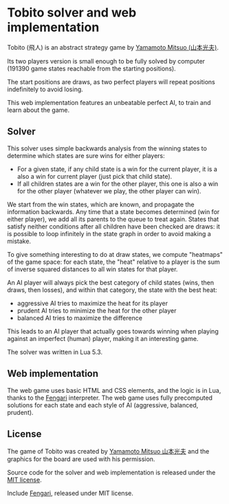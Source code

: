 # Tobito solver and web implementation

Tobito (飛人) is an abstract strategy game by [Yamamoto Mitsuo (山本光夫)](http://www.logygames.com/).

Its two players version is small enough to be fully solved by computer (191390 game states reachable from the starting positions).

The start positions are draws, as two perfect players will repeat positions indefinitely to avoid losing.

This web implementation features an unbeatable perfect AI, to train and learn about the game.

## Solver

This solver uses simple backwards analysis from the winning states to determine which states are sure wins for either players:

- For a given state, if any child state is a win for the current player, it is a also a win for current player (just pick that child state).
- If all children states are a win for the other player, this one is also a win for the other player (whatever we play, the other player can win).

We start from the win states, which are known, and propagate the information backwards. Any time that a state becomes determined (win for either player), we add all its parents to the queue to treat again. States that satisfy neither conditions after all children have been checked are draws: it is possible to loop infinitely in the state graph in order to avoid making a mistake.

To give something interesting to do at draw states, we compute "heatmaps" of the game space: for each state, the "heat" relative to a player is the sum of inverse squared distances to all win states for that player.

An AI player will always pick the best category of child states (wins, then draws, then losses), and within that category, the state with the best heat:

- aggressive AI tries to maximize the heat for its player
- prudent AI tries to minimize the heat for the other player
- balanced AI tries to maximize the difference

This leads to an AI player that actually goes towards winning when playing against an imperfect (human) player, making it an interesting game.

The solver was written in Lua 5.3.

## Web implementation

The web game uses basic HTML and CSS elements, and the logic is in Lua, thanks to the [Fengari](https://fengari.io/) interpreter. The web game uses fully precomputed solutions for each state and each style of AI (aggressive, balanced, prudent).

## License

The game of Tobito was created by [Yamamoto Mitsuo 山本光夫](http://www.logygames.com/) and the graphics for the board are used with his permission.

Source code for the solver and web implementation is released under the [MIT license](LICENSE.md).

Include [Fengari](https://fengari.io/), released under MIT license.
